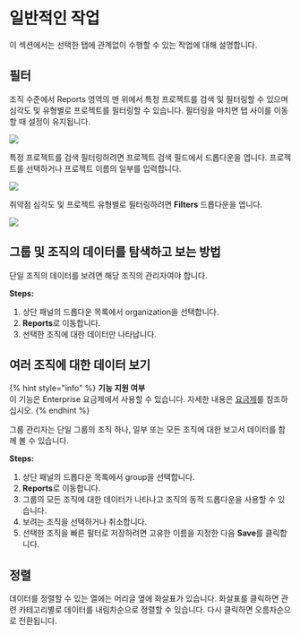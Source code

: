 # 일반적인 작업

이 섹션에서는 선택한 탭에 관계없이 수행할 수 있는 작업에 대해 설명합니다.

## 필터

조직 수준에서 Reports 영역의 맨 위에서 특정 프로젝트를 검색 및 필터링할 수 있으며 심각도 및 유형별로 프로젝트를 필터링할 수 있습니다. 필터링을 마치면 탭 사이를 이동할 때 설정이 유지됩니다.

![](../../.gitbook/assets/uuid-8769c471-9788-dfdf-e3a7-2ffd28ea1011-en.png)

특정 프로젝트를 검색 필터링하려면 프로젝트 검색 필드에서 드롭다운을 엽니다. 프로젝트를 선택하거나 프로젝트 이름의 일부를 입력합니다.

![](../../.gitbook/assets/uuid-d8df9018-387d-26f4-c735-b50a312b9eb0-en.png)

취약점 심각도 및 프로젝트 유형별로 필터링하려면 **Filters** 드롭다운을 엽니다.

![](../../.gitbook/assets/mceclip0-29-.png)

## 그룹 및 조직의 데이터를 탐색하고 보는 방법

단일 조직의 데이터를 보려면 해당 조직의 관리자여야 합니다.

**Steps:**

1. 상단 패널의 드롭다운 목록에서 organization을 선택합니다.
2. **Reports**로 이동합니다.
3. 선택한 조직에 대한 데이터만 나타납니다.

## 여러 조직에 대한 데이터 보기

{% hint style="info" %}
**기능 지원 여부**\
이 기능은 Enterprise 요금제에서 사용할 수 있습니다. 자세한 내용은 [요금제](https://snyk.io/plans/)를 참조하십시오.
{% endhint %}

그룹 관리자는 단일 그룹의 조직 하나, 일부 또는 모든 조직에 대한 보고서 데이터를 함께 볼 수 있습니다.

**Steps:**

1. 상단 패널의 드롭다운 목록에서 group을 선택합니다.
2. **Reports**로 이동합니다.
3. 그룹의 모든 조직에 대한 데이터가 나타나고 조직의 동적 드롭다운을 사용할 수 있습니다.
4. 보려는 조직을 선택하거나 취소합니다.
5. 선택한 조직을 빠른 필터로 저장하려면 고유한 이름을 지정한 다음 **Save**를 클릭합니다.

## 정렬

데이터를 정렬할 수 있는 열에는 머리글 옆에 화살표가 있습니다. 화살표를 클릭하면 관련 카테고리별로 데이터를 내림차순으로 정렬할 수 있습니다. 다시 클릭하면 오름차순으로 전환됩니다.
